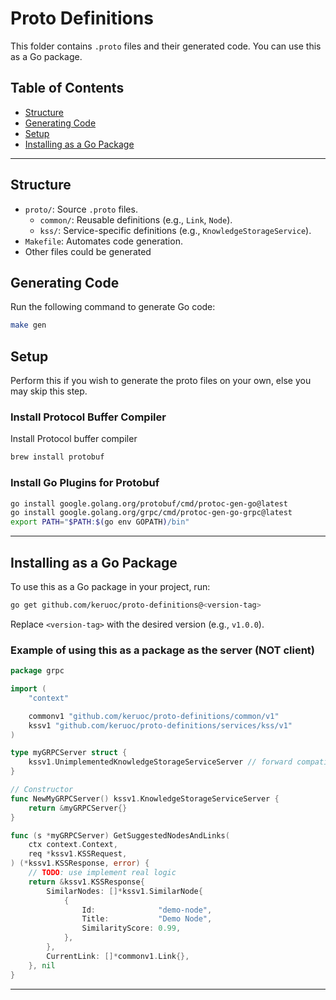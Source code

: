# Proto Definitions

This folder contains `.proto` files and their generated code. You can use this as a Go package.

## Table of Contents

- [Structure](#structure)
- [Generating Code](#generating-code)
- [Setup](#setup)
- [Installing as a Go Package](#installing-as-a-go-package)

---

## Structure

- `proto/`: Source `.proto` files.
  - `common/`: Reusable definitions (e.g., `Link`, `Node`).
  - `kss/`: Service-specific definitions (e.g., `KnowledgeStorageService`).
- `Makefile`: Automates code generation.
- Other files could be generated

## Generating Code

Run the following command to generate Go code:

```sh
make gen
```

## Setup

Perform this if you wish to generate the proto files on your own, else you may skip this step.

### Install Protocol Buffer Compiler

Install Protocol buffer compiler

```bash
brew install protobuf
```

### Install Go Plugins for Protobuf

```bash
go install google.golang.org/protobuf/cmd/protoc-gen-go@latest
go install google.golang.org/grpc/cmd/protoc-gen-go-grpc@latest
export PATH="$PATH:$(go env GOPATH)/bin"
```

---

## Installing as a Go Package

To use this as a Go package in your project, run:

```bash
go get github.com/keruoc/proto-definitions@<version-tag>
```

Replace `<version-tag>` with the desired version (e.g., `v1.0.0`).

### Example of using this as a package as the server (NOT client)

```go
package grpc

import (
	"context"

	commonv1 "github.com/keruoc/proto-definitions/common/v1"
	kssv1 "github.com/keruoc/proto-definitions/services/kss/v1"
)

type myGRPCServer struct {
	kssv1.UnimplementedKnowledgeStorageServiceServer // forward compatibility
}

// Constructor
func NewMyGRPCServer() kssv1.KnowledgeStorageServiceServer {
	return &myGRPCServer{}
}

func (s *myGRPCServer) GetSuggestedNodesAndLinks(
	ctx context.Context,
	req *kssv1.KSSRequest,
) (*kssv1.KSSResponse, error) {
	// TODO: use implement real logic
	return &kssv1.KSSResponse{
		SimilarNodes: []*kssv1.SimilarNode{
			{
				Id:              "demo-node",
				Title:           "Demo Node",
				SimilarityScore: 0.99,
			},
		},
		CurrentLink: []*commonv1.Link{},
	}, nil
}
```

---
